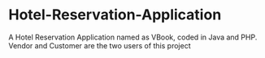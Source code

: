 # Hotel-Reservation-Application
A Hotel Reservation Application named as VBook, coded in Java and PHP. Vendor and Customer are the two users of this project
